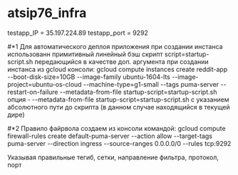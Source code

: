# atsip76_infra
testapp_IP = 35.197.224.89
testapp_port = 9292

#*1
Для автоматического деплоя приложения при создании инстанса использованн примитивный линейный бэш скрипт
script=startup-script.sh
передающийся в качестве доп. аргумента при создании инстанса из gcloud консоли:
gcloud compute instances create reddit-app  --boot-disk-size=10GB   --image-family ubuntu-1604-lts   --image-project=ubuntu-os-cloud   --machine-type=g1-small   --tags puma-server   --restart-on-failure --metadata-from-file startup-script=startup-script.sh
опция - --metadata-from-file startup-script=startup-script.sh с указанием абсолютного пути до скрипта (в данном случае находящийся в текущей дире)

#*2
Правило файрвола создаем из консоли командой:
gcloud compute firewall-rules create default-puma-server --action allow --target-tags puma-server --direction ingress --source-ranges 0.0.0.0/0 --rules tcp:9292

Указывая правильные тегиб, сетки, направление фильтра, протокол, порт

